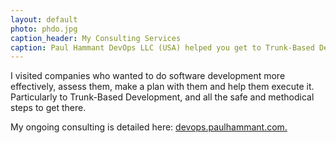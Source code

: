 ```yaml
---
layout: default
photo: phdo.jpg
caption_header: My Consulting Services
caption: Paul Hammant DevOps LLC (USA) helped you get to Trunk-Based Development
---
```


I visited companies who wanted to do software development more effectively, assess them, make a
plan with them and help them execute it. Particularly to Trunk-Based Development, and all the
safe and methodical steps to get there.

My ongoing consulting is detailed here: <a target="_blank" href="https://devops.paulhammant.com">devops.paulhammant.com.</a>
